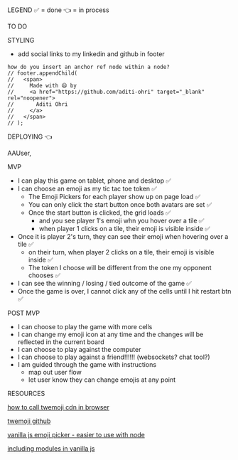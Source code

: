 LEGEND
✅ = done
👈 = in process

TO DO

STYLING 
  - add social links to my linkedin and github in footer
   ```
   how do you insert an anchor ref node within a node?
  // footer.appendChild(  
  //   <span>
  //     Made with 😄 by
  //     <a href="https://github.com/aditi-ohri" target="_blank" rel="noopener">
  //       Aditi Ohri
  //     </a>
  //   </span>
  // );
  ```
DEPLOYING 👈

AAUser,

MVP

- I can play this game on tablet, phone and desktop ✅
- I can choose an emoji as my tic tac toe token ✅
  - The Emoji Pickers for each player show up on page load ✅
  - You can only click the start button once both avatars are set ✅
  - Once the start button is clicked, the grid loads ✅
    - and you see player 1's emoji whn you hover over a tile ✅
    - when player 1 clicks on a tile, their emoji is visible inside ✅
- Once it is player 2's turn, they can see their emoji when hovering over a tile ✅
  - on their turn, when player 2 clicks on a tile, their emoji is visible inside ✅
  - The token I choose will be different from the one my opponent chooses ✅
- I can see the winning / losing / tied outcome of the game ✅
- Once the game is over, I cannot click any of the cells until I hit restart btn ✅

POST MVP

- I can choose to play the game with more cells
- I can change my emoji icon at any time and the changes will be reflected in the current board
- I can choose to play against the computer
- I can choose to play against a friend!!!!!! (websockets? chat tool?)
- I am guided through the game with instructions
  - map out user flow
  - let user know they can change emojis at any point


RESOURCES

[how to call twemoji cdn in browser](https://dev.to/iamludal/you-are-using-emojis-the-wrong-way-i71)

[twemoji github](https://github.com/twitter/twemoji)

[vanilla js emoji picker - easier to use with node](https://github.com/joeattardi/emoji-button)

[including modules in vanilla js](https://stackoverflow.com/questions/44490627/how-to-do-import-export-a-class-in-vanilla-javascript-js)

